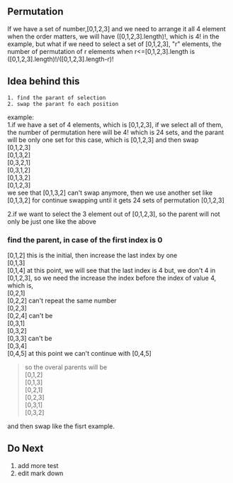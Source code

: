 ## Permutation
If we have a set of number,[0,1,2,3]  and we need to arrange it all 4 element when the order matters, we will
have ([0,1,2,3].length)!, which is 4! in the example, but what if we need to select a set of [0,1,2,3], "r" elements,
the number of permutation of r elements when r<=[0,1,2,3].length is  ([0,1,2,3].length)!/([0,1,2,3].length-r)!

## Idea behind this
    1. find the parant of selection
    2. swap the parant fo each position 
example:<br>
1.if we have a set of 4 elements, which is [0,1,2,3], if we select all of them, the number of permutation here will be
4! which is 24 sets, and the parant will be only one set for this case, which is [0,1,2,3] and then swap<br>
[0,1,2,3]<br>
[0,1,3,2]<br>
[0,3,2,1]<br>
[0,3,1,2]<br>
[0,1,3,2]<br>
[0,1,2,3]<br>
we see that [0,1,3,2] can't swap anymore, then we use another set like [0,1,3,2] for continue swapping until it gets 24
sets of permutation [0,1,2,3]

2.if we want to select the 3 element out of [0,1,2,3], so the parent will not only be just one like the above<br>
### find the parent, in case of the first index is 0
[0,1,2] this is the initial, then increase the last index by one<br>
[0,1,3]<br>
[0,1,4] at this point, we will see that the last index is 4 but, we don't 4 in [0,1,2,3], so we need the increase the index
before the index of value 4, which is,<br>
[0,2,1]<br>
[0,2,2] can't repeat the same number<br>
[0,2,3]<br>
[0,2,4] can't be<br>
[0,3,1]<br>
[0,3,2]<br>
[0,3,3] can't be<br>
[0,3,4]<br>
[0,4,5] at this point we can't continue with [0,4,5] <br>

>so the overal parents will be<br>
> [0,1,2]<br>
> [0,1,3]<br>
> [0,2,1]<br>
> [0,2,3]<br>
> [0,3,1]<br>
> [0,3,2]<br>

and then swap like the fisrt example.

                                        


## Do Next
1. add more test
2. edit mark down